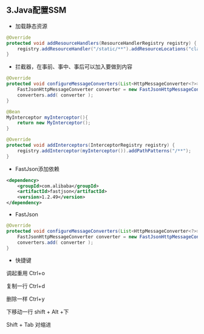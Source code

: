 ## 3.Java配置SSM



- 加载静态资源

```java
@Override
protected void addResourceHandlers(ResourceHandlerRegistry registry) {
    registry.addResourceHandler("/static/**").addResourceLocations("classpath:/static/");
}
```



- 拦截器，在事前、事中、事后可以加入要做到内容

```java
@Override
protected void configureMessageConverters(List<HttpMessageConverter<?>> converters) {
    FastJsonHttpMessageConverter converter = new FastJsonHttpMessageConverter();
    converters.add( converter );
}

@Bean
MyInterceptor myInterceptor(){
    return new MyInterceptor();
}

@Override
protected void addInterceptors(InterceptorRegistry registry) {
    registry.addInterceptor(myInterceptor()).addPathPatterns("/**");
}
```





- FastJson添加依赖

```xml
<dependency>
    <groupId>com.alibaba</groupId>
    <artifactId>fastjson</artifactId>
    <version>1.2.49</version>
</dependency>
```

- FastJson

```java
@Override
protected void configureMessageConverters(List<HttpMessageConverter<?>> converters) {
    FastJsonHttpMessageConverter converter = new FastJsonHttpMessageConverter();
    converters.add( converter );
}
```



- 快捷键

调起重用  Ctrl+o

复制一行 Ctrl+d

删除一样 Ctrl+y

下移动一行  shift + Alt +下



Shift + Tab 对缩进